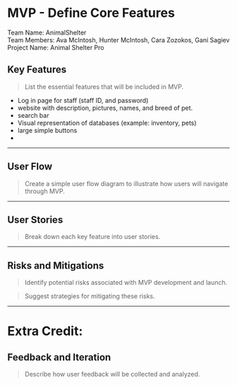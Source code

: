 # MVP \- Define Core Features

Team Name:  AnimalShelter  
Team Members: Ava McIntosh, Hunter McIntosh, Cara Zozokos, Gani Sagiev  
Project Name: Animal Shelter Pro

## Key Features

> List the essential features that will be included in MVP.  

- Log in page for staff (staff ID, and password)
- website with description, pictures, names, and breed of pet.
- search bar
- Visual representation of databases (example: inventory, pets)
- large simple buttons
- 

***

## User Flow

> Create a simple user flow diagram to illustrate how users will navigate through MVP.


 ***

## User Stories

> Break down each key feature into user stories.

***

## Risks and Mitigations

> Identify potential risks associated with MVP development and launch.


> Suggest strategies for mitigating these risks.

*** 

# Extra Credit:

## Feedback and Iteration

> Describe how user feedback will be collected and analyzed.

